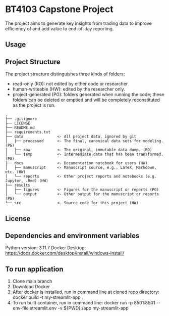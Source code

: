 # BT4103 Capstone Project

The project aims to generate key insights from trading data to improve efficiency of and add value to end-of-day reporting. 

## Usage

## Project Structure

The project structure distinguishes three kinds of folders:
- read-only (RO): not edited by either code or researcher
- human-writeable (HW): edited by the researcher only.
- project-generated (PG): folders generated when running the code; these folders can be deleted or emptied and will be completely reconstituted as the project is run.


```
.
├── .gitignore
├── LICENSE
├── README.md
├── requirements.txt
├── data               <- All project data, ignored by git
│   ├── processed      <- The final, canonical data sets for modeling. (PG)
│   ├── raw            <- The original, immutable data dump. (RO)
│   └── temp           <- Intermediate data that has been transformed. (PG)
├── docs               <- Documentation notebook for users (HW)
│   ├── manuscript     <- Manuscript source, e.g., LaTeX, Markdown, etc. (HW)
│   └── reports        <- Other project reports and notebooks (e.g. Jupyter, .Rmd) (HW)
├── results
│   ├── figures        <- Figures for the manuscript or reports (PG)
│   └── output         <- Other output for the manuscript or reports (PG)
└── src                <- Source code for this project (HW)

```

## License

## Dependencies and environment variables
Python version: 3.11.7 
Docker Desktop: https://docs.docker.com/desktop/install/windows-install/

## To run application
1. Clone main branch
2. Download Docker
3. After docker is installed, run in command line at cloned repo directory: docker build -t my-streamlit-app .
4. To run built container, run in command line: docker run -p 8501:8501 --env-file streamlit.env -v ${PWD}:/app my-streamlit-app 
